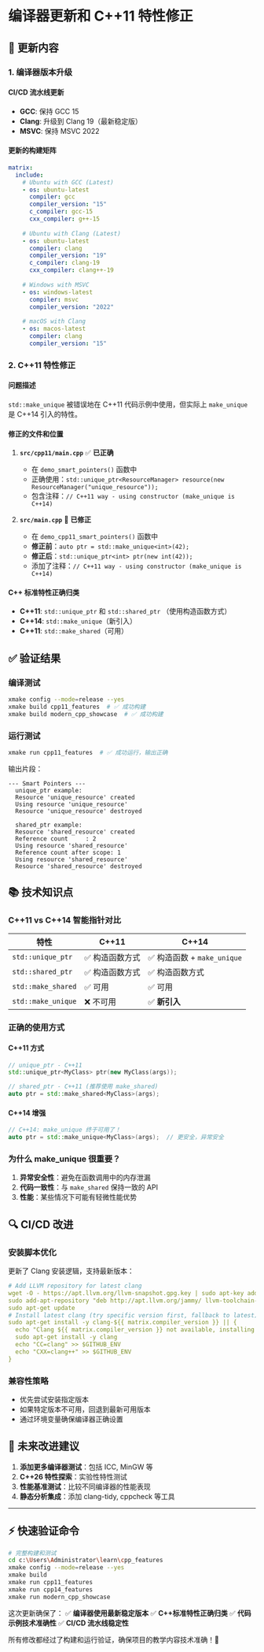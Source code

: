 # 编译器更新和 C++11 特性修正

## 🔧 更新内容

### 1. 编译器版本升级

#### CI/CD 流水线更新
- **GCC**: 保持 GCC 15
- **Clang**: 升级到 Clang 19（最新稳定版）
- **MSVC**: 保持 MSVC 2022

#### 更新的构建矩阵
```yaml
matrix:
  include:
    # Ubuntu with GCC (Latest)
    - os: ubuntu-latest
      compiler: gcc
      compiler_version: "15"
      c_compiler: gcc-15
      cxx_compiler: g++-15
      
    # Ubuntu with Clang (Latest)
    - os: ubuntu-latest
      compiler: clang
      compiler_version: "19"
      c_compiler: clang-19
      cxx_compiler: clang++-19
      
    # Windows with MSVC
    - os: windows-latest
      compiler: msvc
      compiler_version: "2022"
      
    # macOS with Clang
    - os: macos-latest
      compiler: clang
      compiler_version: "15"
```

### 2. C++11 特性修正

#### 问题描述
`std::make_unique` 被错误地在 C++11 代码示例中使用，但实际上 `make_unique` 是 C++14 引入的特性。

#### 修正的文件和位置

1. **`src/cpp11/main.cpp`** ✅ **已正确**
   - 在 `demo_smart_pointers()` 函数中
   - 正确使用：`std::unique_ptr<ResourceManager> resource(new ResourceManager("unique_resource"));`
   - 包含注释：`// C++11 way - using constructor (make_unique is C++14)`

2. **`src/main.cpp`** 🔧 **已修正**
   - 在 `demo_cpp11_smart_pointers()` 函数中
   - **修正前**：`auto ptr = std::make_unique<int>(42);`
   - **修正后**：`std::unique_ptr<int> ptr(new int(42));`
   - 添加了注释：`// C++11 way - using constructor (make_unique is C++14)`

#### C++ 标准特性正确归类

- **C++11**: `std::unique_ptr` 和 `std::shared_ptr` （使用构造函数方式）
- **C++14**: `std::make_unique`（新引入）
- **C++11**: `std::make_shared`（可用）

## ✅ 验证结果

### 编译测试
```bash
xmake config --mode=release --yes
xmake build cpp11_features  # ✅ 成功构建
xmake build modern_cpp_showcase  # ✅ 成功构建
```

### 运行测试
```bash
xmake run cpp11_features  # ✅ 成功运行，输出正确
```

输出片段：
```
--- Smart Pointers ---
  unique_ptr example:
  Resource 'unique_resource' created
  Using resource 'unique_resource'
  Resource 'unique_resource' destroyed

  shared_ptr example:
  Resource 'shared_resource' created
  Reference count     : 2
  Using resource 'shared_resource'
  Reference count after scope: 1
  Using resource 'shared_resource'
  Resource 'shared_resource' destroyed
```

## 📚 技术知识点

### C++11 vs C++14 智能指针对比

| 特性 | C++11 | C++14 |
|------|--------|--------|
| `std::unique_ptr` | ✅ 构造函数方式 | ✅ 构造函数 + `make_unique` |
| `std::shared_ptr` | ✅ 构造函数方式 | ✅ 构造函数方式 |
| `std::make_shared` | ✅ 可用 | ✅ 可用 |
| `std::make_unique` | ❌ 不可用 | ✅ **新引入** |

### 正确的使用方式

#### C++11 方式
```cpp
// unique_ptr - C++11
std::unique_ptr<MyClass> ptr(new MyClass(args));

// shared_ptr - C++11 (推荐使用 make_shared)
auto ptr = std::make_shared<MyClass>(args);
```

#### C++14 增强
```cpp
// C++14: make_unique 终于可用了！
auto ptr = std::make_unique<MyClass>(args);  // 更安全，异常安全
```

### 为什么 make_unique 很重要？

1. **异常安全性**：避免在函数调用中的内存泄漏
2. **代码一致性**：与 `make_shared` 保持一致的 API
3. **性能**：某些情况下可能有轻微性能优势

## 🔍 CI/CD 改进

### 安装脚本优化
更新了 Clang 安装逻辑，支持最新版本：

```yaml
# Add LLVM repository for latest clang
wget -O - https://apt.llvm.org/llvm-snapshot.gpg.key | sudo apt-key add -
sudo add-apt-repository "deb http://apt.llvm.org/jammy/ llvm-toolchain-jammy main"
sudo apt-get update
# Install latest clang (try specific version first, fallback to latest)
sudo apt-get install -y clang-${{ matrix.compiler_version }} || {
  echo "Clang ${{ matrix.compiler_version }} not available, installing latest clang"
  sudo apt-get install -y clang
  echo "CC=clang" >> $GITHUB_ENV
  echo "CXX=clang++" >> $GITHUB_ENV
}
```

### 兼容性策略
- 优先尝试安装指定版本
- 如果特定版本不可用，回退到最新可用版本
- 通过环境变量确保编译器正确设置

## 🎯 未来改进建议

1. **添加更多编译器测试**：包括 ICC, MinGW 等
2. **C++26 特性探索**：实验性特性测试
3. **性能基准测试**：比较不同编译器的性能表现
4. **静态分析集成**：添加 clang-tidy, cppcheck 等工具

---

## ⚡ 快速验证命令

```bash
# 完整构建和测试
cd c:\Users\Administrator\learn\cpp_features
xmake config --mode=release --yes
xmake build
xmake run cpp11_features
xmake run cpp14_features
xmake run modern_cpp_showcase
```

这次更新确保了：
✅ **编译器使用最新稳定版本**
✅ **C++标准特性正确归类**
✅ **代码示例技术准确性**
✅ **CI/CD 流水线稳定性**

所有修改都经过了构建和运行验证，确保项目的教学内容技术准确！🎉